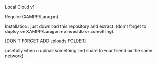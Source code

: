 Local Cloud v1

Require (XAMPP/Laragon)

Installation :
just download this repository and extract. (don't forget to deploy on XAMPP/Laragon
no need db or something).

[DON'T FORGET ADD uploads FOLDER]

(usefully when u upload something and share to your friend on the same network).
